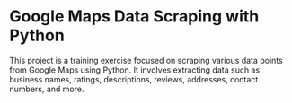 # Google Maps Data Scraping with Python

This project is a training exercise focused on scraping various data points from Google Maps using Python. It involves extracting data such as business names, ratings, descriptions, reviews, addresses, contact numbers, and more.
